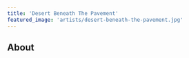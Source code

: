 ```yaml
---
title: 'Desert Beneath The Pavement'
featured_image: 'artists/desert-beneath-the-pavement.jpg'
---
```


## About


